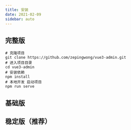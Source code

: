 ```yaml
---
title: 安装
date: 2021-02-09
sidebar: auto
---
```


## 完整版

```git
# 克隆项目
git clone https://github.com/zepingwong/vue3-admin.git
# 进入项目目录
cd vue3-admin
# 安装依赖
npm install
# 本地开发 启动项目
npm run serve
```

## 基础版

## 稳定版（推荐）
